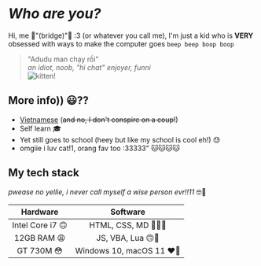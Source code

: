 # *Who are you?*

Hi, me 🎉"(bridge)"🎉 :3 (or whatever you call me), I'm just a kid who is **VERY** obsessed with ways to make the computer goes `beep beep boop boop` <br>

> "Adudu man chạy rồi" <br>
*an idiot, noob, "hi chat" enjoyer, funni*  <br>
![kitten!](https://github.com/closebridge/closebridge/assets/108937010/afb32a41-1852-4d66-9b4c-907fe2ca0312) <br>



## More info)) 😃⁇
- [Vietnamese](https://en.wikipedia.org/wiki/Vietnam) (~~and no, I don't conspire on a coup!~~)
- Self learn 🎓
- Yet still goes to school (heey but like my school is cool eh!) 😓
- omgiie i luv cat!1, orang fav too :33333" 🐱🐱🐱🐱 <br>

## My tech stack
*pwease no yellie, i never call myself a wise person evr!!11* 🤓🤨

| Hardware | Software |
| :-------: | :-------: |
| Intel Core i7 🙃  | HTML, CSS, MD 📝🥴🫠  |
| 12GB RAM 😩   | JS, VBA, Lua 🙃🤒   |
| GT 730M 😳  | Windows 10, macOS 11  ❤️🥰 |
